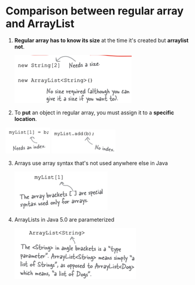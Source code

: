 # Comparison between regular array and ArrayList

1. **Regular array has to know its size** at the time it's created but **arraylist not**.

   <img src="Regular%20Array%20and%20Array%20List.assets/image-20200708212316742.png" alt="image-20200708212316742" style="zoom: 50%;" />

2. To **put** an object in regular array, you must assign it to a **specific location**.

<img src="Regular%20Array%20and%20Array%20List.assets/image-20200708212233497.png" alt="image-20200708212233497" style="zoom:25%;" />

<img src="Regular%20Array%20and%20Array%20List.assets/image-20200708212250464.png" alt="image-20200708212250464" style="zoom:25%;" />

3. Arrays use array syntax that's not used anywhere else in Java

   <img src="Regular%20Array%20and%20Array%20List.assets/image-20200708212448367.png" alt="image-20200708212448367" style="zoom:50%;" />

4. ArrayLists in Java 5.0 are parameterized

   <img src="Regular%20Array%20and%20Array%20List.assets/image-20200708212523168.png" alt="image-20200708212523168" style="zoom:50%;" />

